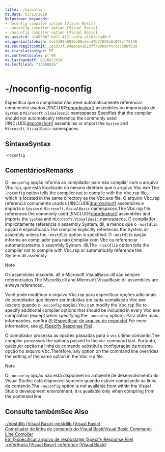 ```yaml
---
title: -/noconfig
ms.date: 03/13/2018
helpviewer_keywords:
- noconfig compiler option [Visual Basic]
- -noconfig compiler option [Visual Basic]
- /noconfig compiler option [Visual Basic]
ms.assetid: a7405067-bd21-4171-adf4-a126fa3ad6c3
ms.openlocfilehash: bce2d98a8915e80cdecd7b67029b0c872cf70140
ms.sourcegitcommit: 3d5d33f384eeba41b2dff79d096f47ccc8d8f03d
ms.translationtype: MT
ms.contentlocale: pt-BR
ms.lasthandoff: 05/04/2018
ms.locfileid: "33650836"
---
```

# <a name="-noconfig"></a><span data-ttu-id="bbde0-102">-/noconfig</span><span class="sxs-lookup"><span data-stu-id="bbde0-102">-noconfig</span></span>
<span data-ttu-id="bbde0-103">Especifica que o compilador não deve automaticamente referenciar comumente usados [!INCLUDE[dnprdnshort](~/includes/dnprdnshort-md.md)] assemblies ou importação de `System` e `Microsoft.VisualBasic` namespaces.</span><span class="sxs-lookup"><span data-stu-id="bbde0-103">Specifies that the compiler should not automatically reference the commonly used [!INCLUDE[dnprdnshort](~/includes/dnprdnshort-md.md)] assemblies or import the `System` and `Microsoft.VisualBasic` namespaces.</span></span>  
  
## <a name="syntax"></a><span data-ttu-id="bbde0-104">Sintaxe</span><span class="sxs-lookup"><span data-stu-id="bbde0-104">Syntax</span></span>  
  
```  
-noconfig  
```  
  
## <a name="remarks"></a><span data-ttu-id="bbde0-105">Comentários</span><span class="sxs-lookup"><span data-stu-id="bbde0-105">Remarks</span></span>  
 <span data-ttu-id="bbde0-106">O `-noconfig` opção informa ao compilador para não compilar com o arquivo Vbc.rsp, que está localizado no mesmo diretório que o arquivo Vbc.exe.</span><span class="sxs-lookup"><span data-stu-id="bbde0-106">The `-noconfig` option tells the compiler not to compile with the Vbc.rsp file, which is located in the same directory as the Vbc.exe file.</span></span> <span data-ttu-id="bbde0-107">O arquivo Vbc.rsp referencia comumente usados [!INCLUDE[dnprdnshort](~/includes/dnprdnshort-md.md)] assemblies e importa o `System` e `Microsoft.VisualBasic` namespaces.</span><span class="sxs-lookup"><span data-stu-id="bbde0-107">The Vbc.rsp file references the commonly used [!INCLUDE[dnprdnshort](~/includes/dnprdnshort-md.md)] assemblies and imports the `System` and `Microsoft.VisualBasic` namespaces.</span></span> <span data-ttu-id="bbde0-108">O compilador implicitamente referencia o assembly System. dll, a menos que o `-nostdlib` opção é especificada.</span><span class="sxs-lookup"><span data-stu-id="bbde0-108">The compiler implicitly references the System.dll assembly unless the `-nostdlib` option is specified.</span></span> <span data-ttu-id="bbde0-109">O `-nostdlib` opção informa ao compilador para não compilar com Vbc ou referenciar automaticamente o assembly System. dll.</span><span class="sxs-lookup"><span data-stu-id="bbde0-109">The `-nostdlib` option tells the compiler not to compile with Vbc.rsp or automatically reference the System.dll assembly.</span></span>  
  
> [!NOTE]
>  <span data-ttu-id="bbde0-110">Os assemblies mscorlib. dll e Microsoft.VisualBasic.dll são sempre referenciados.</span><span class="sxs-lookup"><span data-stu-id="bbde0-110">The Mscorlib.dll and Microsoft.VisualBasic.dll assemblies are always referenced.</span></span>  
  
 <span data-ttu-id="bbde0-111">Você pode modificar o arquivo Vbc.rsp para especificar opções adicionais do compilador que devem ser incluídas em cada compilação Vbc.exe (exceto quando o `-noconfig` opção).</span><span class="sxs-lookup"><span data-stu-id="bbde0-111">You can modify the Vbc.rsp file to specify additional compiler options that should be included in every Vbc.exe compilation (except when specifying the `-noconfig` option).</span></span> <span data-ttu-id="bbde0-112">Para obter mais informações, confira [@ (Especificar de arquivo de resposta)](../../../visual-basic/reference/command-line-compiler/specify-response-file.md).</span><span class="sxs-lookup"><span data-stu-id="bbde0-112">For more information, see [@ (Specify Response File)](../../../visual-basic/reference/command-line-compiler/specify-response-file.md).</span></span>  
  
 <span data-ttu-id="bbde0-113">O compilador processa as opções passadas para o `vbc` último comando.</span><span class="sxs-lookup"><span data-stu-id="bbde0-113">The compiler processes the options passed to the `vbc` command last.</span></span> <span data-ttu-id="bbde0-114">Portanto, qualquer opção na linha de comando substitui a configuração da mesma opção no arquivo Vbc.</span><span class="sxs-lookup"><span data-stu-id="bbde0-114">Therefore, any option on the command line overrides the setting of the same option in the Vbc.rsp file.</span></span>  
  
> [!NOTE]
>  <span data-ttu-id="bbde0-115">O `-noconfig` opção não está disponível no ambiente de desenvolvimento do Visual Studio; está disponível somente quando estiver compilando na linha de comando.</span><span class="sxs-lookup"><span data-stu-id="bbde0-115">The `-noconfig` option is not available from within the Visual Studio development environment; it is available only when compiling from the command line.</span></span>  
  
## <a name="see-also"></a><span data-ttu-id="bbde0-116">Consulte também</span><span class="sxs-lookup"><span data-stu-id="bbde0-116">See Also</span></span>  
 [<span data-ttu-id="bbde0-117">-/nostdlib (Visual Basic)</span><span class="sxs-lookup"><span data-stu-id="bbde0-117">-nostdlib (Visual Basic)</span></span>](../../../visual-basic/reference/command-line-compiler/nostdlib.md)  
 [<span data-ttu-id="bbde0-118">Compilador de linha de comando do Visual Basic</span><span class="sxs-lookup"><span data-stu-id="bbde0-118">Visual Basic Command-Line Compiler</span></span>](../../../visual-basic/reference/command-line-compiler/index.md)  
 [<span data-ttu-id="bbde0-119">Em (Especificar arquivo de resposta)</span><span class="sxs-lookup"><span data-stu-id="bbde0-119">@ (Specify Response File)</span></span>](../../../visual-basic/reference/command-line-compiler/specify-response-file.md)  
 [<span data-ttu-id="bbde0-120">-referência (Visual Basic)</span><span class="sxs-lookup"><span data-stu-id="bbde0-120">-reference (Visual Basic)</span></span>](../../../visual-basic/reference/command-line-compiler/reference.md)
